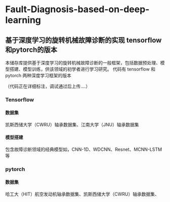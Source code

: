 # Fault-Diagnosis-based-on-deep-learning
## 基于深度学习的旋转机械故障诊断的实现   tensorflow和pytorch的版本
本储存库提供基于深度学习的旋转机械故障诊断的一般框架，包括数据预处理、模型搭建、模型训练，供该领域的初学者进行学习研究。
代码有 tensorflow 和 pytorch 两种深度学习框架的版本

（代码正在详细标注，调试通过后上传....）
### Tensorflow

#### 数据集
凯斯西储大学（CWRU）轴承数据集、江南大学（JNU）轴承数据集

#### 模型搭建
包含故障诊断领域的经典模型如，CNN-1D、WDCNN、Resnet、MCNN-LSTM等

### pytorch

#### 数据集
哈工大（HIT）航空发动机轴承数据集、凯斯西储大学（CWRU）轴承数据集、

